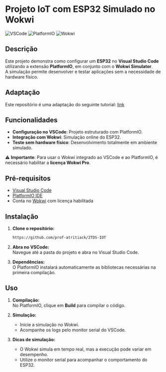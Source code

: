 # Projeto IoT com ESP32 Simulado no Wokwi

![VSCode](https://img.shields.io/badge/Editor-VSCode-blue?logo=visualstudiocode)
![PlatformIO](https://img.shields.io/badge/Build-PlatformIO-orange?logo=platformio)
![Wokwi](https://img.shields.io/badge/Simulator-Wokwi-green?logo=cloud)

## Descrição  
Este projeto demonstra como configurar um **ESP32** no **Visual Studio Code** utilizando a extensão **PlatformIO**, em conjunto com o **Wokwi Simulator**.  
A simulação permite desenvolver e testar aplicações sem a necessidade de hardware físico.  

## Adaptação  
Este repositório é uma adaptação do seguinte tutorial: [link](https://docs.google.com/document/d/1y6IfbOT_rAimZx41tNBL9NlscoB1ObjgaPmy2g4UGO0/edit?usp=sharing)  

## Funcionalidades  
- **Configuração no VSCode**: Projeto estruturado com PlatformIO.  
- **Integração com Wokwi**: Simulação online do ESP32.  
- **Teste sem hardware físico**: Desenvolvimento totalmente em ambiente simulado.  

⚠️ **Importante**: Para usar o Wokwi integrado ao VSCode e ao PlatformIO, é necessário habilitar a **licença Wokwi Pro**.  

## Pré-requisitos  
- [Visual Studio Code](https://code.visualstudio.com/)  
- [PlatformIO IDE](https://platformio.org/install/ide?install=vscode)  
- Conta no [Wokwi](https://wokwi.com/) com licença habilitada  

## Instalação  

1. **Clone o repositório:**  
   ```bash
   https://github.com/prof-atritiack/2TDS-IOT
   ```  

2. **Abra no VSCode:**  
   Navegue até a pasta do projeto e abra no Visual Studio Code.  

3. **Dependências:**  
   O PlatformIO instalará automaticamente as bibliotecas necessárias na primeira compilação.  

## Uso  

1. **Compilação:**  
   No PlatformIO, clique em **Build** para compilar o código.  

2. **Simulação:**  
   - Inicie a simulação no Wokwi.  
   - Acompanhe os logs pelo monitor serial do VSCode.  

3. **Dicas de simulação:**  
   - O Wokwi simula em tempo real, mas a execução pode variar em desempenho.  
   - Utilize o monitor serial para acompanhar o comportamento do ESP32.  
